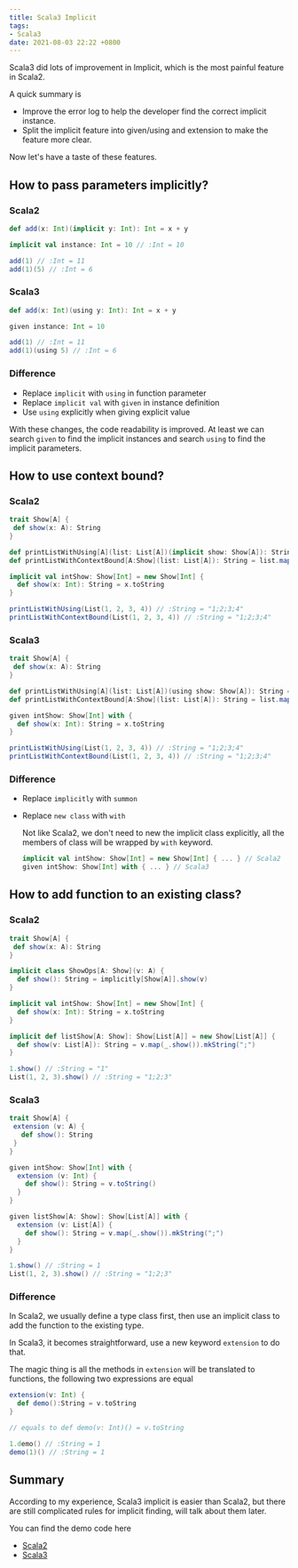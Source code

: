 ```yaml
---
title: Scala3 Implicit
tags:
- Scala3
date: 2021-08-03 22:22 +0800
---
```


Scala3 did lots of improvement in Implicit, which is the most painful feature in Scala2.

A quick summary is

* Improve the error log to help the developer find the correct implicit instance.
* Split the implicit feature into given/using and extension to make the feature more clear.

Now let's have a taste of these features.

## How to pass parameters implicitly?

### Scala2 

```scala
def add(x: Int)(implicit y: Int): Int = x + y

implicit val instance: Int = 10 // :Int = 10

add(1) // :Int = 11
add(1)(5) // :Int = 6
```

### Scala3

```scala
def add(x: Int)(using y: Int): Int = x + y

given instance: Int = 10

add(1) // :Int = 11
add(1)(using 5) // :Int = 6
```

### Difference

* Replace `implicit` with `using` in function parameter
* Replace `implicit val` with `given` in instance definition
* Use `using` explicitly when giving explicit value

With these changes, the code readability is improved. 
At least we can search `given` to find the implicit instances and search `using` to find the implicit parameters. 


## How to use context bound?

### Scala2

```scala
trait Show[A] {
 def show(x: A): String
}

def printListWithUsing[A](list: List[A])(implicit show: Show[A]): String = list.map(x => show.show(x)).mkString(";")
def printListWithContextBound[A:Show](list: List[A]): String = list.map(x => implicitly[Show[A]].show(x)).mkString(";")

implicit val intShow: Show[Int] = new Show[Int] {
  def show(x: Int): String = x.toString 
}

printListWithUsing(List(1, 2, 3, 4)) // :String = "1;2;3;4"
printListWithContextBound(List(1, 2, 3, 4)) // :String = "1;2;3;4"
```

### Scala3

```scala
trait Show[A] {
 def show(x: A): String
}

def printListWithUsing[A](list: List[A])(using show: Show[A]): String = list.map(x => show.show(x)).mkString(";")
def printListWithContextBound[A:Show](list: List[A]): String = list.map(x => summon[Show[A]].show(x)).mkString(";")

given intShow: Show[Int] with {
  def show(x: Int): String = x.toString 
}

printListWithUsing(List(1, 2, 3, 4)) // :String = "1;2;3;4"
printListWithContextBound(List(1, 2, 3, 4)) // :String = "1;2;3;4"
```

### Difference

* Replace `implicitly` with `summon`
* Replace `new class` with `with`

  Not like Scala2, we don't need to new the implicit class explicitly, all the members of class will be wrapped by `with` keyword.

  ```scala
  implicit val intShow: Show[Int] = new Show[Int] { ... } // Scala2
  given intShow: Show[Int] with { ... } // Scala3
  ```

## How to add function to an existing class?

### Scala2

```scala
trait Show[A] {
 def show(x: A): String
}

implicit class ShowOps[A: Show](v: A) {
  def show(): String = implicitly[Show[A]].show(v)
}

implicit val intShow: Show[Int] = new Show[Int] {
  def show(x: Int): String = x.toString 
}

implicit def listShow[A: Show]: Show[List[A]] = new Show[List[A]] {
  def show(v: List[A]): String = v.map(_.show()).mkString(";") 
}

1.show() // :String = "1"
List(1, 2, 3).show() // :String = "1;2;3"
```

### Scala3

```scala
trait Show[A] {
 extension (v: A) {
   def show(): String
 }
}

given intShow: Show[Int] with {
  extension (v: Int) {
    def show(): String = v.toString()
  }
}

given listShow[A: Show]: Show[List[A]] with {
  extension (v: List[A]) {
    def show(): String = v.map(_.show()).mkString(";")
  }
}

1.show() // :String = 1
List(1, 2, 3).show() // :String = "1;2;3"
```

### Difference

In Scala2, we usually define a type class first, then use an implicit class to add the function to the existing type.

In Scala3, it becomes straightforward, use a new keyword `extension` to do that. 

The magic thing is all the methods in `extension` will be translated to functions, the following two expressions are equal

```scala
extension(v: Int) {
  def demo():String = v.toString
}

// equals to def demo(v: Int)() = v.toString

1.demo() // :String = 1
demo(1)() // :String = 1
```

## Summary

According to my experience, Scala3 implicit is easier than Scala2, but there are still complicated rules for implicit finding, will talk about them later.

You can find the demo code here

* [Scala2](https://gist.github.com/sjmyuan/b17cccaecea669d88e65b9c89f3efeb5)
* [Scala3](https://gist.github.com/sjmyuan/e588de4ec27b735d8cda97050237fd8d)

